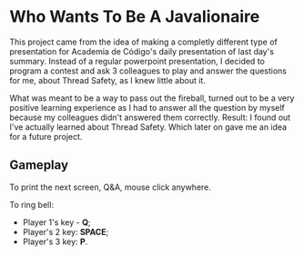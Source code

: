 Who Wants To Be A Javalionaire
==============================

This project came from the idea of making a completly different type of presentation for Academia de Código's daily presentation of last day's summary. Instead of a regular powerpoint presentation, I decided to program a contest and ask 3 colleagues to play and answer the questions for me, about Thread Safety, as I knew little about it.

What was meant to be a way to pass out the fireball, turned out to be a very positive learning experience as I had to answer all the question by myself because my colleagues didn't answered them correctly. Result: I found out I've actually learned about Thread Safety. Which later on gave me an idea for a future project.


Gameplay
--------

To print the next screen, Q&A, mouse click anywhere.

To ring bell:
  * Player 1's key - **Q**; 
  * Player's 2 key: **SPACE**; 
  * Player's 3 key: **P**.

